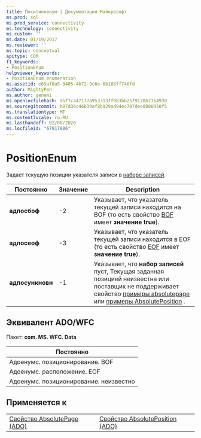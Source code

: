 ```yaml
---
title: Поситионенум | Документация Майкрософт
ms.prod: sql
ms.prod_service: connectivity
ms.technology: connectivity
ms.custom: ''
ms.date: 01/19/2017
ms.reviewer: ''
ms.topic: conceptual
apitype: COM
f1_keywords:
- PositionEnum
helpviewer_keywords:
- PositionEnum enumeration
ms.assetid: e69af0a5-3405-4b72-9c6e-6b188ff746fd
author: MightyPen
ms.author: genemi
ms.openlocfilehash: d5f7ca47177a953313ff983bb25f9178b73b4930
ms.sourcegitcommit: b87d36c46b39af8b929ad94ec707dee8800950f5
ms.translationtype: MT
ms.contentlocale: ru-RU
ms.lasthandoff: 02/08/2020
ms.locfileid: "67917606"
---
```

# <a name="positionenum"></a>PositionEnum
Задает текущую позиции указателя записи в [наборе записей](../../../ado/reference/ado-api/recordset-object-ado.md).  
  
|Постоянно|Значение|Description|  
|--------------|-----------|-----------------|  
|**адпосбоф**|-2|Указывает, что указатель текущей записи находится на BOF (то есть свойство [BOF](../../../ado/reference/ado-api/bof-eof-properties-ado.md) имеет **значение true**).|  
|**адпосеоф**|-3|Указывает, что указатель текущей записи находится в EOF (то есть свойство [EOF](../../../ado/reference/ado-api/bof-eof-properties-ado.md) имеет **значение true**).|  
|**адпосункновн**|-1|Указывает, что **набор записей** пуст, Текущая заданная позицией неизвестна или поставщик не поддерживает свойство [примеры absolutepage](../../../ado/reference/ado-api/absolutepage-property-ado.md) или [примеры AbsolutePosition](../../../ado/reference/ado-api/absoluteposition-property-ado.md) .|  
  
## <a name="adowfc-equivalent"></a>Эквивалент ADO/WFC  
 Пакет: **com. MS. WFC. Data**  
  
|Постоянно|  
|--------------|  
|Адоенумс. позиционирование. BOF|  
|Адоенумс. расположение. EOF|  
|Адоенумс. позиционирование. неизвестно|  
  
## <a name="applies-to"></a>Применяется к  
  
|||  
|-|-|  
|[Свойство AbsolutePage (ADO)](../../../ado/reference/ado-api/absolutepage-property-ado.md)|[Свойство AbsolutePosition (ADO)](../../../ado/reference/ado-api/absoluteposition-property-ado.md)|
